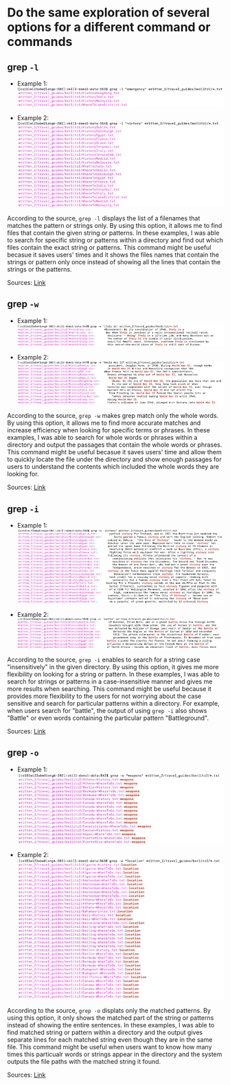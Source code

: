 # Do the same exploration of several options for a different command or commands

## grep `-l`
* Example 1:
![Image](-l.1.png)

* Example 2:
![Image](-l.2.png)

According to the source, `grep -l` displays the list of a filenames that matches the pattern or strings only. By using this option, it allows me to find files that contain the given string or patterns. In these examples, I was able to search for specific string or patterns within a directory and find out which files contain the exact string or patterns. This command might be useful becasue it saves users' times and it shows the files names that contain the strings or pattern only once instead of showing all the lines that contain the strings or the patterns. 

Sources: [Link]([https://linuxhint.com/linux-find-command-tutorial/](https://www.geeksforgeeks.org/grep-command-in-unixlinux/))

## grep `-w`
* Example 1:
![Image](-w.1.png)

* Example 2:
![Image](-w.2.png)

According to the source, `grep -w` makes grep match only the whole words. By using this option, it allows me to find more accurate matches and increase efficiency when looking for specific terms or phrases. In these examples, I was able to search for whole words or phrases within a directory and output the passages that contain the whole words or phrases. This command might be useful becasue it saves users' time and allow them to quickly locate the file under the directory and show enough passages for users to understand the contents which included the whole words they are looking for. 

Sources: [Link]([https://linuxhint.com/linux-find-command-tutorial/](https://www.geeksforgeeks.org/grep-command-in-unixlinux/))

## grep `-i`
* Example 1:
![Image](-i.1.png)

* Example 2:
![Image](-i.2.png)

According to the source, `grep -i` enables to search for a string case "insensitively" in the given directory. By using this option, it gives me more flexibility on looking for a string or pattern. In these examples, I was able to search for strings or patterns in a case-insensitive manner and gives me more results when searching. This command might be useful because it provides more flexibility to the users for not worrying about the case sensitive and search for particular patterns within a directory. For example, when users search for "battle", the output of using `grep -i` also shows "Battle" or even words containing the particular pattern "Battleground".  

Sources: [Link]([https://linuxhint.com/linux-find-command-tutorial/](https://www.geeksforgeeks.org/grep-command-in-unixlinux/))

## grep `-o`
* Example 1:
![Image](-o.1.png)

* Example 2:
![Image](-o.2.png)

According to the source, `grep -o` displats only the matched patterns. By using this option, it only shows the matched part of the string or patterns instead of showing the entire sentences. In these examples, I was able to find matched string or pattern within a directory and the output gives separate lines for each matched string even though they are in the same file. This command might be useful when users want to know how many times this particualr words or strings appear in the directory and the system outputs the file paths with the matched string it found.

Sources: [Link]([https://linuxhint.com/linux-find-command-tutorial/](https://www.geeksforgeeks.org/grep-command-in-unixlinux/))
